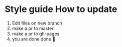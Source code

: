 # Style guide How to update
1. Edit files on new branch
2. make a pr to master
3. make a pr to gh-pages
4. you are done done 🥳
